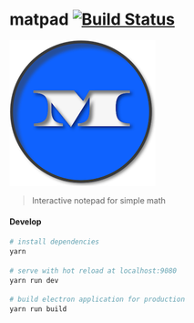 # matpad [![Build Status](https://github.com/hfitzwater/matpad/workflows/Build/badge.svg?branch=master)]()

![](media/256x256.png)

> Interactive notepad for simple math

#### Develop

``` bash
# install dependencies
yarn

# serve with hot reload at localhost:9080
yarn run dev

# build electron application for production
yarn run build

```